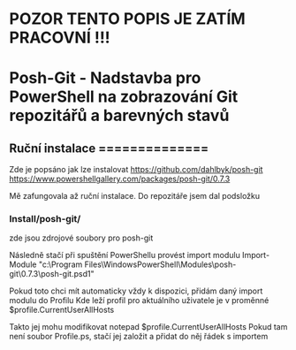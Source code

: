 # POZOR TENTO POPIS JE ZATÍM PRACOVNÍ !!!

# Posh-Git - Nadstavba pro PowerShell na zobrazování Git repozitářů a barevných stavů 

## Ruční instalace ==============

Zde je popsáno jak lze instalovat
https://github.com/dahlbyk/posh-git 
https://www.powershellgallery.com/packages/posh-git/0.7.3 

Mě zafungovala až ruční instalace.
Do repozitáře jsem dal podsložku 
### Install/posh-git/ ###
zde jsou zdrojové soubory pro posh-git

Následně stačí při spuštění PowerShellu provést import modulu 
Import-Module "c:\Program Files\WindowsPowerShell\Modules\posh-git\0.7.3\posh-git.psd1"


Pokud toto chci mít automaticky vždy k dispozici, přidám daný import modulu do Profilu
Kde leží profil pro aktuálního uživatele je v proměnné 
$profile.CurrentUserAllHosts

Takto jej mohu modifikovat
notepad $profile.CurrentUserAllHosts
Pokud tam není soubor Profile.ps, stačí jej založit a přidat do něj řádek s importem